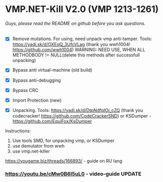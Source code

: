 # VMP.NET-Kill V2.0 (VMP 1213-1261)

###### Guys, please read the README on github before you ask questions.
- [x] Remove mutations. For using, need unpack vmp anti-tamper. Tools: https://yadi.sk/d/OXEqQ_3UfcVLag (thank you wwh1004! https://github.com/wwh1004) WARNING: NEED USE, WHEN ALL METHODBODY != NULL(delete this methods after successfull unpacking)
- [x] Bypass anti virtual-machine (old build)
- [x] Bypass anti-debugging
- [x] Bypass CRC
- [x] Import Protection (new)
- [x] Unpacking. Tools: https://yadi.sk/d/DtpNdfpIOj_cZQ (thank you codecracker! https://github.com/CodeCrackerSND) or KSDumper - https://github.com/EquiFox/KsDumper



Instructions:
1) Use tools SMD, for unpacking vmp, or KSDumper
2) use demutator from wwh
3) use vmp.net-killer

https://yougame.biz/threads/166893/ - guide on RU lang

### https://youtu.be/cMw0B6I5uL0 - video-guide UPDATE

